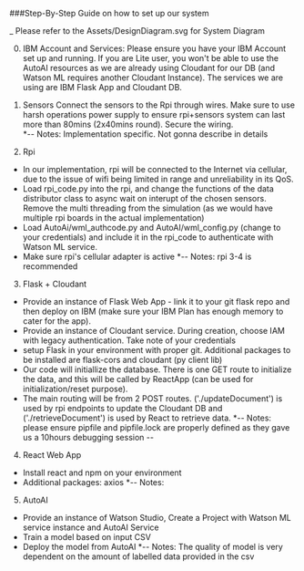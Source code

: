 ###Step-By-Step Guide on how to set up our system

_ Please refer to the Assets/DesignDiagram.svg for System Diagram

0. IBM Account and Services:
Please ensure you have your IBM Account set up and running. If you are Lite user, you won't be able to use the AutoAI resources as we are already using Cloudant for our DB (and Watson ML requires another Cloudant Instance). 
The services we are using are IBM Flask App and Cloudant DB. 

1. Sensors
Connect the sensors to the Rpi through wires. Make sure to use harsh operations power supply to ensure rpi+sensors system can last more than 80mins (2x40mins round). Secure the wiring.  
*-- Notes: Implementation specific. Not gonna describe in details

2. Rpi
- In our implementation, rpi will be connected to the Internet via cellular, due to the issue of wifi being limited in range and unreliability in its QoS.
- Load rpi_code.py into the rpi, and change the functions of the data distributor class to async wait on interupt of the chosen sensors. Remove the multi threading from the simulation (as we would have multiple rpi boards in the actual implementation)
- Load AutoAi/wml_authcode.py and AutoAI/wml_config.py (change to your credentials) and include it in the rpi_code to authenticate with Watson ML service. 
- Make sure rpi's cellular adapter is active 
*-- Notes: rpi 3-4 is recommended

3. Flask + Cloudant
- Provide an instance of Flask Web App  - link it to your git flask repo and then deploy on IBM (make sure your IBM Plan has enough memory to cater for the app). 
- Provide an instance of Cloudant service. During creation, choose IAM with legacy authentication. Take note of your credentials 
- setup Flask in your environment with proper git. Additional packages to be installed are flask-cors and cloudant (py client lib)
- Our code will initiallize the database. There is one GET route to initialize the data, and this will be called by ReactApp (can be used for initialization/reset purpose).  
- The main routing will be from 2 POST routes. ('./updateDocument') is used by rpi endpoints to update the Cloudant DB and ('./retrieveDocument') is used by React to retrieve data. 
*-- Notes: please ensure pipfile and pipfile.lock are properly defined as they gave us a 10hours debugging session --

4. React Web App
- Install react and npm on your environment
- Additional packages: axios 
*-- Notes: 

5. AutoAI
- Provide an instance of Watson Studio, Create a Project with Watson ML service instance and AutoAI Service
- Train a model based on input CSV
- Deploy the model from AutoAI 
*-- Notes: The quality of model is very dependent on the amount of labelled data provided in the csv